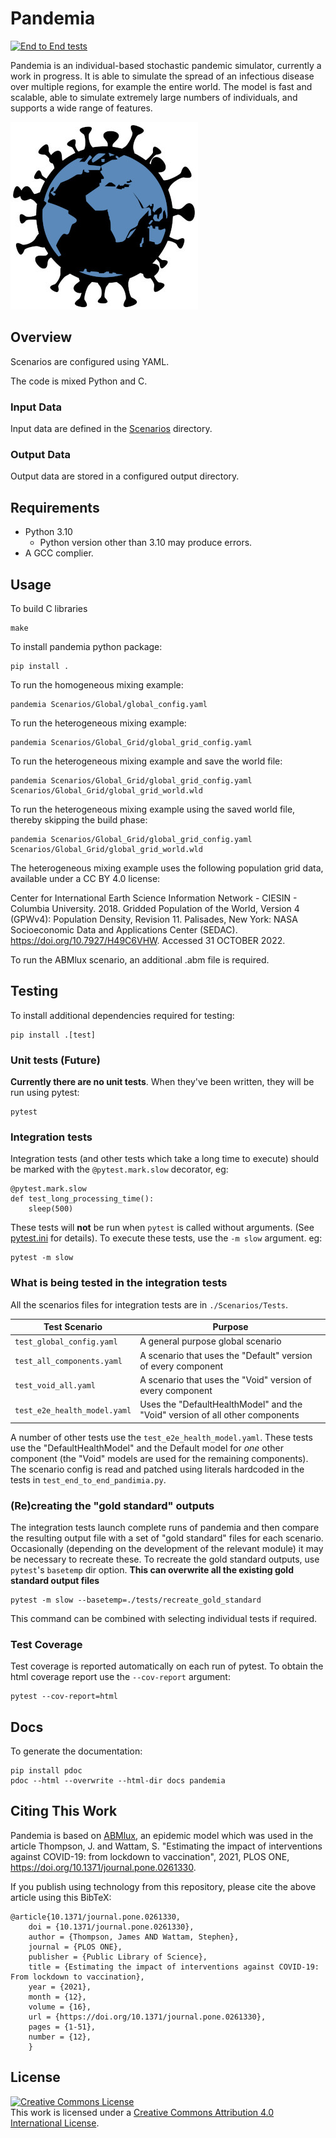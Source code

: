 # Pandemia
<!-- ![Integration](https://github.com/?/workflows/Integration/badge.svg?branch=master)
![Pytest](https://github.com/?/workflows/Pytest/badge.svg)
![Pylint](https://github.com/?/workflows/Pylint/badge.svg)
[![CodeFactor](https://www.codefactor.io/repository/github/?/badge?s=006dc8f386c6ea6d2a7a90377ff30fcf15328919)](https://www.codefactor.io/repository/github/?) -->

[![End to End tests](https://github.com/PandemiaProject/pandemia/actions/workflows/end-to-end-tests.yml/badge.svg)](https://github.com/PandemiaProject/pandemia/actions/workflows/end-to-end-tests.yml)

Pandemia is an individual-based stochastic pandemic simulator, currently a work in progress. It is
able to simulate the spread of an infectious disease over multiple regions, for example the entire
world. The model is fast and scalable, able to simulate extremely large numbers of individuals, and
supports a wide range of features.

![pandemia Logo](pandemia_logo.jpg)

## Overview

Scenarios are configured using YAML.

The code is mixed Python and C.

### Input Data

Input data are defined in the [Scenarios](Scenarios/) directory.

### Output Data

Output data are stored in a configured output directory.

## Requirements

- Python 3.10
  - Python version other than 3.10 may produce errors.
- A GCC complier.

## Usage

To build C libraries

```
make
```

To install pandemia python package:

```
pip install .
```
To run the homogeneous mixing example:
```
pandemia Scenarios/Global/global_config.yaml
```
To run the heterogeneous mixing example:
```
pandemia Scenarios/Global_Grid/global_grid_config.yaml
```
To run the heterogeneous mixing example and save the world file:
```
pandemia Scenarios/Global_Grid/global_grid_config.yaml Scenarios/Global_Grid/global_grid_world.wld
```
To run the heterogeneous mixing example using the saved world file, thereby skipping the build phase:
```
pandemia Scenarios/Global_Grid/global_grid_config.yaml Scenarios/Global_Grid/global_grid_world.wld
```
The heterogeneous mixing example uses the following population grid data, available under a CC BY 4.0 license:

Center for International Earth Science Information Network - CIESIN - Columbia University. 2018.
Gridded Population of the World, Version 4 (GPWv4): Population Density, Revision 11. Palisades,
New York: NASA Socioeconomic Data and Applications Center (SEDAC). https://doi.org/10.7927/H49C6VHW.
Accessed 31 OCTOBER 2022.

To run the ABMlux scenario, an additional .abm file is required.

## Testing

To install additional dependencies required for testing:

```
pip install .[test]
```

### Unit tests (Future)

**Currently there are no unit tests**. When they've been written, they will be run using pytest:

```
pytest
```

### Integration tests

Integration tests (and other tests which take a long time to execute) should be marked with the `@pytest.mark.slow` decorator, eg:

```
@pytest.mark.slow
def test_long_processing_time():
    sleep(500)
```

These tests will **not** be run when `pytest` is called without arguments. (See [pytest.ini](pytest.ini) for details). To execute these tests, use the `-m slow` argument. eg:

```
pytest -m slow
```

### What is being tested in the integration tests

All the scenarios files for integration tests are in `./Scenarios/Tests`.


| Test Scenario | Purpose |
|---|---|
| `test_global_config.yaml` | A general purpose global scenario |
| `test_all_components.yaml` | A scenario that uses the "Default" version of every component |
| `test_void_all.yaml` | A scenario that uses the "Void" version of every component |
| `test_e2e_health_model.yaml` | Uses the "DefaultHealthModel" and the "Void" version of all other components |

A number of other tests use the `test_e2e_health_model.yaml`. These tests use the "DefaultHealthModel" and the Default model for _one_ other component (the "Void" models are used for the remaining components). The scenario config is read and patched using literals hardcoded in the tests in `test_end_to_end_pandimia.py`.

### (Re)creating the "gold standard" outputs

The integration tests launch complete runs of pandemia and then compare the resulting output file with a set of "gold standard" files for each scenario. Occasionally (depending on the development of the relevant module) it may be necessary to recreate these. To recreate the gold standard outputs, use `pytest`'s `basetemp` dir option. **This can overwrite all the existing gold standard output files**

```
pytest -m slow --basetemp=./tests/recreate_gold_standard
```

This command can be combined with selecting individual tests if required.


### Test Coverage

Test coverage is reported automatically on each run of pytest. To obtain the html coverage report use the `--cov-report` argument:

```
pytest --cov-report=html
```


## Docs
To generate the documentation:
```
pip install pdoc
pdoc --html --overwrite --html-dir docs pandemia
```
## Citing This Work
Pandemia is based on [ABMlux](https://github.com/abm-covid-lux/abmlux), an epidemic model which was used in the article Thompson, J. and Wattam, S. "Estimating the impact of interventions against COVID-19: from lockdown to vaccination", 2021, PLOS ONE, https://doi.org/10.1371/journal.pone.0261330.

If you publish using technology from this repository, please cite the above article using this BibTeX:
``` 
@article{10.1371/journal.pone.0261330,
    doi = {10.1371/journal.pone.0261330},
    author = {Thompson, James AND Wattam, Stephen},
    journal = {PLOS ONE},
    publisher = {Public Library of Science},
    title = {Estimating the impact of interventions against COVID-19: From lockdown to vaccination},
    year = {2021},
    month = {12},
    volume = {16},
    url = {https://doi.org/10.1371/journal.pone.0261330},
    pages = {1-51},
    number = {12},
    }
```
## License
<a rel="license" href="http://creativecommons.org/licenses/by/4.0/"><img alt="Creative Commons License" style="border-width:0" src="https://i.creativecommons.org/l/by/4.0/88x31.png" /></a><br />This work is licensed under a <a rel="license" href="http://creativecommons.org/licenses/by/4.0/">Creative Commons Attribution 4.0 International License</a>.
